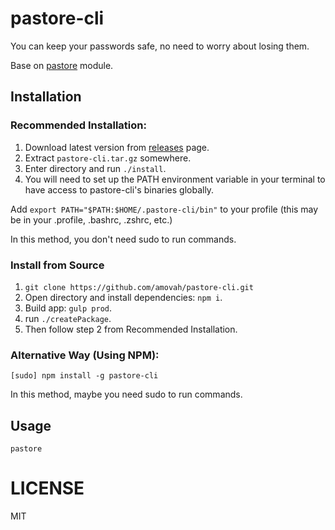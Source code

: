 # pastore-cli

You can keep your passwords safe, no need to worry about losing them.

Base on [pastore](https://github.com/amovah/pastore) module.

## Installation

### Recommended Installation:

1. Download latest version from [releases](https://github.com/amovah/pastore-cli/releases) page.
2. Extract `pastore-cli.tar.gz` somewhere.
3. Enter directory and run `./install`.
4. You will need to set up the PATH environment variable in your terminal to have access to pastore-cli's binaries globally.

  Add `export PATH="$PATH:$HOME/.pastore-cli/bin"` to your profile (this may be in your .profile, .bashrc, .zshrc, etc.)

In this method, you don't need sudo to run commands.

### Install from Source

1. `git clone https://github.com/amovah/pastore-cli.git`
2. Open directory and install dependencies: `npm i`.
3. Build app: `gulp prod`.
4. run `./createPackage`.
5. Then follow step 2 from Recommended Installation.

### Alternative Way (Using NPM):

```
[sudo] npm install -g pastore-cli
```

In this method, maybe you need sudo to run commands.

## Usage

```
pastore
```

# LICENSE

MIT
